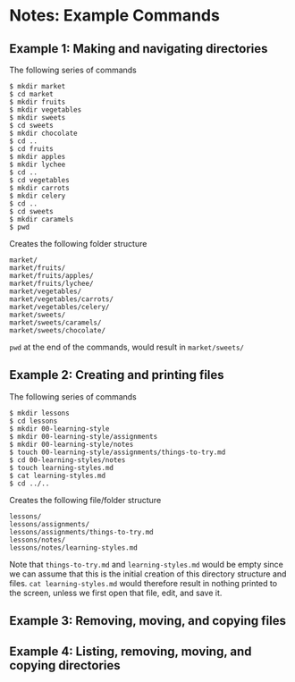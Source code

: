 # Notes: Example Commands

## Example 1: Making and navigating directories

The following series of commands
```
$ mkdir market
$ cd market
$ mkdir fruits
$ mkdir vegetables
$ mkdir sweets
$ cd sweets
$ mkdir chocolate
$ cd ..
$ cd fruits
$ mkdir apples
$ mkdir lychee
$ cd ..
$ cd vegetables
$ mkdir carrots
$ mkdir celery
$ cd ..
$ cd sweets
$ mkdir caramels
$ pwd
```

Creates the following folder structure
```
market/
market/fruits/
market/fruits/apples/
market/fruits/lychee/
market/vegetables/
market/vegetables/carrots/
market/vegetables/celery/
market/sweets/
market/sweets/caramels/
market/sweets/chocolate/
```

`pwd` at the end of the commands, would result in `market/sweets/`

## Example 2: Creating and printing files

The following series of commands
```
$ mkdir lessons
$ cd lessons
$ mkdir 00-learning-style
$ mkdir 00-learning-style/assignments
$ mkdir 00-learning-style/notes
$ touch 00-learning-style/assignments/things-to-try.md
$ cd 00-learning-styles/notes
$ touch learning-styles.md
$ cat learning-styles.md
$ cd ../..
```

Creates the following file/folder structure
```
lessons/
lessons/assignments/
lessons/assignments/things-to-try.md
lessons/notes/
lessons/notes/learning-styles.md
```

Note that `things-to-try.md` and `learning-styles.md` would be empty since we can assume that this is the initial creation of this directory structure and files. `cat learning-styles.md` would therefore result in nothing printed to the screen, unless we first open that file, edit, and save it.

## Example 3: Removing, moving, and copying files

## Example 4: Listing, removing, moving, and copying  directories
